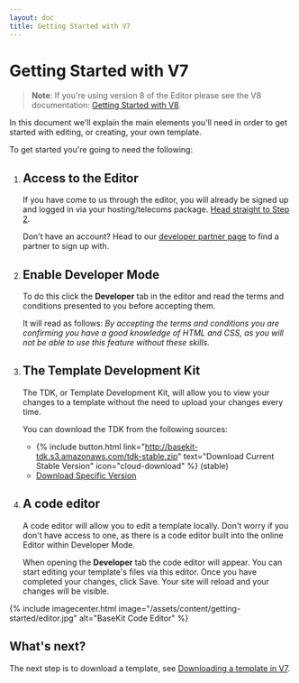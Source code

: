 ```yaml
---
layout: doc
title: Getting Started with V7
---
```


# Getting Started with V7

> **Note**: If you're using version 8 of the Editor please see the V8 documentation: [Getting Started with V8](/v8/getting-started/).

In this document we'll explain the main elements you'll need in order to get started with editing, or creating, your own template.

To get started you're going to need the following:

1. ## Access to the Editor
   If you have come to us through the editor, you will already be signed up and logged in via your hosting/telecoms package. [Head straight to Step 2](#enable-developer-mode).

   Don't have an account? Head to our [developer partner page](http://www.basekit.com/partners#partners) to find a partner to sign up with.

2. ## Enable Developer Mode
   To do this click the **Developer** tab in the editor and read the terms and conditions presented to you before accepting them.

   It will read as follows: _By accepting the terms and conditions you are confirming you have a good knowledge of HTML and CSS, as you will not be able to use this feature without these skills._


3. ## The Template Development Kit
   The TDK, or Template Development Kit, will allow you to view your changes to a template without the need to upload your changes every time.

   You can download the TDK from the following sources:

   - {% include button.html link="http://basekit-tdk.s3.amazonaws.com/tdk-stable.zip" text="Download Current Stable Version" icon="cloud-download" %} (stable)
   - [Download Specific Version](https://github.com/basekit-templates/tdk/wiki)

4. ## A code editor
   A code editor will allow you to edit a template locally. Don't worry if you don't have access to one, as there is a code editor built into the online Editor within Developer Mode.

   When opening the **Developer** tab the code editor will appear. You can start editing your template's files via this editor. Once you have completed your changes, click Save. Your site will reload and your changes will be visible.

{% include imagecenter.html image="/assets/content/getting-started/editor.jpg" alt="BaseKit Code Editor" %}

## What's next?

The next step is to download a template, see [Downloading a template in V7](/getting-started/downloading/).
